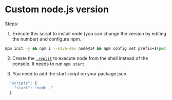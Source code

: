 # Custom node.js version

Steps:

1. Execute this script to install node (you can change the version by editing the number) and configure npm.
```sh
npm init -y && npm i --save-dev node@14 && npm config set prefix=$(pwd)/node_modules/node && export PATH=$(pwd)/node_modules/node/bin:$PATH
```

2. Create the [`.replit`](https://docs.repl.it/repls/dot-replit) to execute node from the shell instead of the console. It needs to run `npm start`.


3. You need to add the start script on your package.json 
```js
  "scripts": {
    "start": "node ."
  }
```

